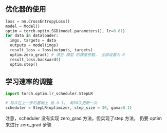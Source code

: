 ## 优化器的使用
```python
loss = nn.CrossEntropyLoss()
model = Model()
optim = torch.optim.SGD(model.parameters(), lr=0.01)
for data in dataloader:
  imgs, targets = data
  outputs = model(imgs)
  result_loss = loss(outputs, targets)
  optim.zero_grad() # 清空 模型 的梯度参数， 全部设置为 0
  result_loss.backward()
  optim.step()
```

## 学习速率的调整
```python
import torch.optim.lr_scheduler.StepLR

# 每次在上一步的基础上 称 0.1， 每30次更新一次
scheduler = StepLR(optimizer, step_size = 30, gama=0.1)
```
注意，scheduler 没有实现 zero_grad 方法，但实现了step 方法， 仍要 optim 来进行 zero_grad 步骤
